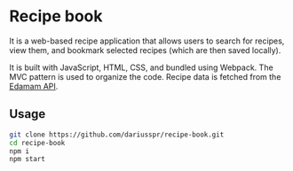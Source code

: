 # Recipe book

<p>It is a web-based recipe application that allows users to search for recipes, view them, and bookmark selected recipes (which are then saved locally).</p>
<p>It is built with JavaScript, HTML, CSS, and bundled using Webpack. The MVC pattern is used to organize the code. Recipe data is fetched from the <a href="https://api.edamam.com">Edamam API</a>.</p>

## Usage

```bash
git clone https://github.com/dariusspr/recipe-book.git
cd recipe-book
npm i
npm start
```
